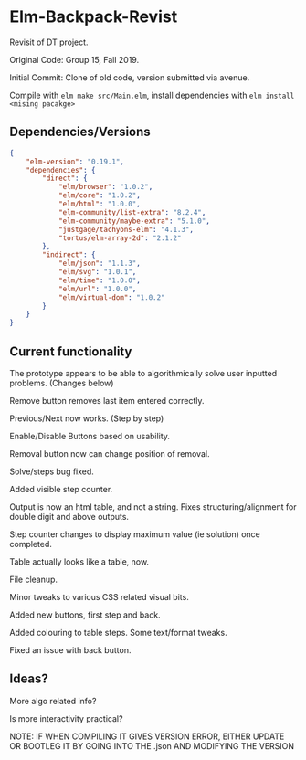 # Elm-Backpack-Revist
Revisit of DT project.

Original Code: Group 15, Fall 2019.

Initial Commit: Clone of old code, version submitted via avenue.

Compile with ```elm make src/Main.elm```, install dependencies with ```elm install <mising pacakge>```

## Dependencies/Versions
```json
{
    "elm-version": "0.19.1",
    "dependencies": {
        "direct": {
            "elm/browser": "1.0.2",
            "elm/core": "1.0.2",
            "elm/html": "1.0.0",
            "elm-community/list-extra": "8.2.4",
            "elm-community/maybe-extra": "5.1.0",
            "justgage/tachyons-elm": "4.1.3",
            "tortus/elm-array-2d": "2.1.2"
        },
        "indirect": {
            "elm/json": "1.1.3",
            "elm/svg": "1.0.1",
            "elm/time": "1.0.0",
            "elm/url": "1.0.0",
            "elm/virtual-dom": "1.0.2"
        }
    }
}

```

## Current functionality
The prototype appears to be able to algorithmically solve user inputted problems. (Changes below)

Remove button removes last item entered correctly.

Previous/Next now works. (Step by step)

Enable/Disable Buttons based on usability.

Removal button now can change position of removal.

Solve/steps bug fixed.

Added visible step counter.

Output is now an html table, and not a string. Fixes structuring/alignment for double digit and above outputs.

Step counter changes to display maximum value (ie solution) once completed.

Table actually looks like a table, now.

File cleanup.

Minor tweaks to various CSS related visual bits.

Added new buttons, first step and back.

Added colouring to table steps. Some text/format tweaks.

Fixed an issue with back button.

## Ideas?

More algo related info?

Is more interactivity practical? 

NOTE: IF WHEN COMPILING IT GIVES VERSION ERROR, EITHER UPDATE OR BOOTLEG IT BY GOING INTO THE .json AND MODIFYING THE VERSION


